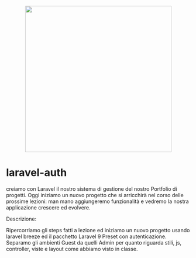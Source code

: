 <p align="center"><a href="https://laravel.com" target="_blank"><img src="https://raw.githubusercontent.com/laravel/art/master/logo-lockup/5%20SVG/2%20CMYK/1%20Full%20Color/laravel-logolockup-cmyk-red.svg" width="400"></a></p>

# laravel-auth

creiamo con Laravel il nostro sistema di gestione del nostro Portfolio di progetti.
Oggi iniziamo un nuovo progetto che si arricchirà nel corso delle prossime lezioni: man mano aggiungeremo funzionalità e vedremo la nostra applicazione crescere ed evolvere.

Descrizione:

Ripercorriamo gli steps fatti a lezione ed iniziamo un nuovo progetto usando laravel breeze ed il pacchetto Laravel 9 Preset con autenticazione.
Separamo gli ambienti Guest da quelli Admin per quanto riguarda stili, js, controller, viste e layout come abbiamo visto in classe.


